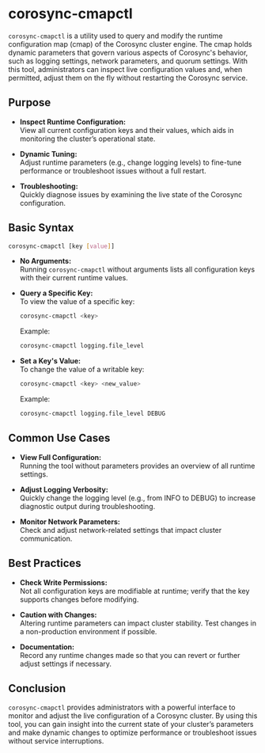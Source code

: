 # corosync-cmapctl

`corosync-cmapctl` is a utility used to query and modify the runtime configuration map (cmap) of the Corosync cluster engine. The cmap holds dynamic parameters that govern various aspects of Corosync's behavior, such as logging settings, network parameters, and quorum settings. With this tool, administrators can inspect live configuration values and, when permitted, adjust them on the fly without restarting the Corosync service.

## Purpose

- **Inspect Runtime Configuration:**  
  View all current configuration keys and their values, which aids in monitoring the cluster’s operational state.

- **Dynamic Tuning:**  
  Adjust runtime parameters (e.g., change logging levels) to fine-tune performance or troubleshoot issues without a full restart.

- **Troubleshooting:**  
  Quickly diagnose issues by examining the live state of the Corosync configuration.

## Basic Syntax

```bash
corosync-cmapctl [key [value]]
```

- **No Arguments:**  
  Running `corosync-cmapctl` without arguments lists all configuration keys with their current runtime values.

- **Query a Specific Key:**  
  To view the value of a specific key:
  ```bash
  corosync-cmapctl <key>
  ```
  Example:
  ```bash
  corosync-cmapctl logging.file_level
  ```
  
- **Set a Key's Value:**  
  To change the value of a writable key:
  ```bash
  corosync-cmapctl <key> <new_value>
  ```
  Example:
  ```bash
  corosync-cmapctl logging.file_level DEBUG
  ```

## Common Use Cases

- **View Full Configuration:**  
  Running the tool without parameters provides an overview of all runtime settings.
  
- **Adjust Logging Verbosity:**  
  Quickly change the logging level (e.g., from INFO to DEBUG) to increase diagnostic output during troubleshooting.

- **Monitor Network Parameters:**  
  Check and adjust network-related settings that impact cluster communication.

## Best Practices

- **Check Write Permissions:**  
  Not all configuration keys are modifiable at runtime; verify that the key supports changes before modifying.

- **Caution with Changes:**  
  Altering runtime parameters can impact cluster stability. Test changes in a non-production environment if possible.

- **Documentation:**  
  Record any runtime changes made so that you can revert or further adjust settings if necessary.

## Conclusion

`corosync-cmapctl` provides administrators with a powerful interface to monitor and adjust the live configuration of a Corosync cluster. By using this tool, you can gain insight into the current state of your cluster’s parameters and make dynamic changes to optimize performance or troubleshoot issues without service interruptions.
